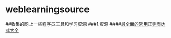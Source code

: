 # weblearningsource
##收集的网上一些程序员工具和学习资源
###1.资源
####[最全面的常用正则表达式大全](http://www.toutiao.com/i6231678548520731137/)
